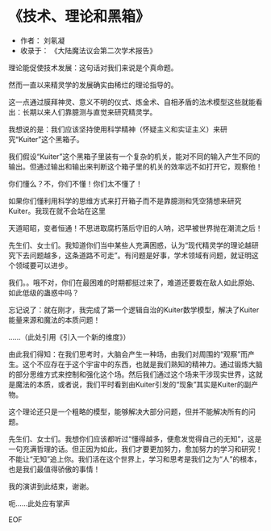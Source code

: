 # 《技术、理论和黑箱》
- 作者： 刘氡凝
- 收录于： 《大陆魔法议会第二次学术报告》

理论能促使技术发展：这句话对我们来说是个真命题。

然而一直以来精灵学的发展确实由稀烂的理论指导的。

这一点通过膜拜神灵、意义不明的仪式、炼金术、自相矛盾的法术模型这些就能看出：长期以来人们靠臆测与直觉来研究精灵学。

我想说的是：我们应该坚持使用科学精神（怀疑主义和实证主义）来研究“Kuiter”这个黑箱子。

我们假设“Kuiter”这个黑箱子里装有一个复杂的机关，能对不同的输入产生不同的输出。但通过输出和输出来判断这个箱子里的机关的效率远不如打开它，观察他！

你们懂么？不，你们不懂！你们太不懂了！

如果你们懂利用科学的思维方式来打开箱子而不是靠臆测和凭空猜想来研究Kuiter。我现在就不会站在这里

天道昭昭，变者恒通！不思进取腐朽落后守旧的人呐，迟早被世界抛在潮流之后！

先生们、女士们。我知道你们当中某些人充满困惑，认为“现代精灵学的理论越研究下去问题越多，这条道路不可走”。有问题是好事，学术领域有问题，就证明这个领域要可以进步。

我们。。哦不对，你们在最困难的时期都挺过来了，难道还要栽在敌人如此原始、如此低级的蛊惑中吗？

忘记说了：就在刚才，我完成了第一个逻辑自治的Kuiter数学模型，解决了Kuiter能量来源和魔法的本质问题！

......（此处引用《引入一个新的维度》）

由此我们得知：在我们思考时，大脑会产生一种场，由我们对周围的“观察”而产生。这个不应存在于这个宇宙中的东西，也就是我们熟知的精神力。通过锻炼大脑的部分思维方式来控制和强化这个场。然后我们通过这个场来干涉现实世界，这就是魔法的本质，或者说，我们平时看到由Kuiter引发的“现象”其实是Kuiter的副产物。

这个理论还只是一个粗略的模型，能够解决大部分问题，但并不能解决所有的问题。

先生们、女士们。我想你们应该都听过“懂得越多，便愈发觉得自己的无知”，这是一句充满哲理的话。但正因为如此，我们才要更加努力，愈加努力的学习和研究！不能让“无知”追上你。我们活在这个世界上，学习和思考是我们之为“人”的根本，也是我们最值得骄傲的事情！


我的演讲到此结束，谢谢。

呃……此处应有掌声

EOF